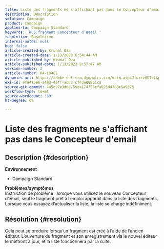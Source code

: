 ```yaml
---
title: Liste des fragments ne s'affichant pas dans le Concepteur d'email
description: Description
solution: Campaign
product: Campaign
applies-to: Campaign Standard
keywords: 'KCS,fragment Concepteur d’email '
resolution: Resolution
internal-notes: null
bug: false
article-created-by: Krunal Oza
article-created-date: 1/13/2023 8:54:44 AM
article-published-by: Krunal Oza
article-published-date: 1/13/2023 8:57:47 AM
version-number: 2
article-number: KA-19402
dynamics-url: https://adobe-ent.crm.dynamics.com/main.aspx?forceUCI=1&pagetype=entityrecord&etn=knowledgearticle&id=0ec239ec-1f93-ed11-aad1-6045bd006793
exl-id: ef94f5e6-a493-4eff-ab6c-cf4de868b1ca
source-git-commit: 445a97e3d6e759ea174f55cfa025d4788c5a9375
workflow-type: tm+mt
source-wordcount: '89'
ht-degree: 6%

---
```


# Liste des fragments ne s&#39;affichant pas dans le Concepteur d&#39;email

## Description {#description}

<b>Environnement</b>
- Campaign Standard



<b>Problèmes/symptômes</b><br>Instruction de problème : lorsque vous utilisez le nouveau Concepteur d’email, seul le fragment prêt à l’emploi apparaît dans la liste des fragments. Lorsque vous essayez d’actualiser la liste, la liste se charge indéfiniment.

## Résolution {#resolution}


Cela peut se produire lorsqu’un fragment est créé à l’aide de l’ancien éditeur. L’ouverture du fragment et son enregistrement via le nouvel éditeur le mettront à jour, et la liste fonctionnera par la suite.
